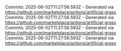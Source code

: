 Commits: 2025-06-02T11:27:56.593Z - Generated via https://github.com/marketplace/actions/artificial-grass
<br>
Commits: 2025-06-02T11:27:56.593Z - Generated via https://github.com/marketplace/actions/artificial-grass
<br>
Commits: 2025-06-02T11:27:56.593Z - Generated via https://github.com/marketplace/actions/artificial-grass
<br>
Commits: 2025-06-02T11:27:56.593Z - Generated via https://github.com/marketplace/actions/artificial-grass
<br>
